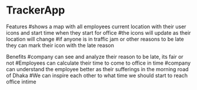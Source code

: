 # TrackerApp

Features
#shows a map with all employees current location with their user icons and start time when they start for office
#the icons will update as their location will change
#if anyone is in traffic jam or other reasons to be late they can mark their icon with the late reason

Benefits
#company can see and analyze their reason to be late, its fair or not
#Employees can calculate their time to come to office in time
#company can understand the employee better as their sufferings in the morning road of Dhaka 
#We can inspire each other to what time we should start to reach office intime
